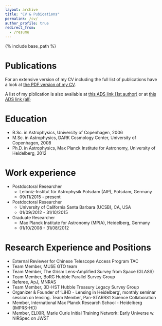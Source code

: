```yaml
---
layout: archive
title: "CV & Pubications"
permalink: /cv/
author_profile: true
redirect_from:
  - /resume
---
```


{% include base_path %}

Publications
======
For an extensive version of my CV including the full list of publications have a look at [the PDF version of my CV](http://kasperschmidt.github.io/files/CV_KBSchmidt.pdf).

A list of my piblication is also available at [this ADS link (1st author)](http://adsabs.harvard.edu/cgi-bin/nph-abs_connect?db_key=AST&db_key=PRE&qform=AST&arxiv_sel=astro-ph&arxiv_sel=cond-mat&arxiv_sel=cs&arxiv_sel=gr-qc&arxiv_sel=hep-ex&arxiv_sel=hep-lat&arxiv_sel=hep-ph&arxiv_sel=hep-th&arxiv_sel=math&arxiv_sel=math-ph&arxiv_sel=nlin&arxiv_sel=nucl-ex&arxiv_sel=nucl-th&arxiv_sel=physics&arxiv_sel=quant-ph&arxiv_sel=q-bio&sim_query=YES&ned_query=YES&adsobj_query=YES&aut_xct=YES&obj_req=YES&aut_logic=OR&obj_logic=AND&author=%5ESchmidt%2C+Kasper+B.%0D%0A%5ESchmidt%2C+K.+B.&object=&start_mon=01&start_year=2007&end_mon=&end_year=&ttl_logic=OR&title=&txt_logic=OR&text=&nr_to_return=200&start_nr=1&jou_pick=ALL&ref_stems=&data_and=ALL&group_and=ALL&start_entry_day=&start_entry_mon=&start_entry_year=&end_entry_day=&end_entry_mon=&end_entry_year=&min_score=&sort=SCORE&data_type=SHORT&aut_syn=YES&ttl_syn=YES&txt_syn=YES&aut_wt=1.0&obj_wt=1.0&ttl_wt=0.3&txt_wt=3.0&aut_wgt=YES&obj_wgt=YES&ttl_wgt=YES&txt_wgt=YES&ttl_sco=YES&txt_sco=YES&version=1) or at [this ADS link (all)](http://adsabs.harvard.edu/cgi-bin/nph-abs_connect?db_key=AST&db_key=PRE&qform=AST&arxiv_sel=astro-ph&arxiv_sel=cond-mat&arxiv_sel=cs&arxiv_sel=gr-qc&arxiv_sel=hep-ex&arxiv_sel=hep-lat&arxiv_sel=hep-ph&arxiv_sel=hep-th&arxiv_sel=math&arxiv_sel=math-ph&arxiv_sel=nlin&arxiv_sel=nucl-ex&arxiv_sel=nucl-th&arxiv_sel=physics&arxiv_sel=quant-ph&arxiv_sel=q-bio&sim_query=YES&ned_query=YES&adsobj_query=YES&aut_xct=YES&obj_req=YES&aut_logic=OR&obj_logic=AND&author=Schmidt%2C+Kasper+B.%0D%0ASchmidt%2C+K.+B.&object=&start_mon=01&start_year=2007&end_mon=&end_year=&ttl_logic=OR&title=&txt_logic=OR&text=&nr_to_return=200&start_nr=1&jou_pick=ALL&ref_stems=&data_and=ALL&group_and=ALL&start_entry_day=&start_entry_mon=&start_entry_year=&end_entry_day=&end_entry_mon=&end_entry_year=&min_score=&sort=SCORE&data_type=SHORT&aut_syn=YES&ttl_syn=YES&txt_syn=YES&aut_wt=1.0&obj_wt=1.0&ttl_wt=0.3&txt_wt=3.0&aut_wgt=YES&obj_wgt=YES&ttl_wgt=YES&txt_wgt=YES&ttl_sco=YES&txt_sco=YES&version=1)


Education
======
* B.Sc. in Astrophysics, University of Copenhagen, 2006
* M.Sc. in Astrophysics, DARK Cosmology Center, University of Copenhagen, 2008
* Ph.D. in Astrophysics, Max Planck Institute for Astronomy, University of Heidelberg, 2012

Work experience
======
* Postdoctoral Researcher  * Leibniz-Institut für Astrophysik Potsdam (AIP), Potsdam, Germany
  * 09/11/2015 - present* Postdoctoral Researcher  * University of California Santa Barbara (UCSB), CA, USA  * 01/09/2012 - 31/10/2015* Graduate Researcher
  * Max Planck Institute for Astronomy (MPIA), Heidelberg, Germany
  * 01/10/2008 - 31/08/2012
      
Research Experience and Positions
======* External Reviewer for Chinese Telescope Access Program TAC* Team Member, MUSE GTO team* Team Member, The Grism Lens-Amplified Survey from Space (GLASS)* Team Member, BoRG Hubble Parallel Survey Group* Referee, ApJ, MNRAS* Team Member, 3D-HST Hubble Treasury Legacy Survey Group* Organizer & Founder of ‘LiHD - Lensing in Heidelberg’, monthly seminar session on lensing. Team Member, Pan-STARRS1 Science Collaboration* Member, International Max Planck Research School - Heidelberg (IMPRS-HD)* Member, ELIXIR, Marie Curie Initial Training Network: Early Universe w. NIRSpec on JWST
